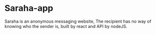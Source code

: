 # Saraha-app

Saraha is an anonymous messaging website, The recipient has no way of knowing who the sender is, built by
react and API by nodeJS.
